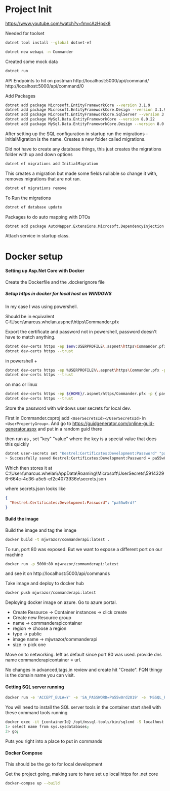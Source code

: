  # Project Init
 https://www.youtube.com/watch?v=fmvcAzHpsk8
 
 Needed for toolset
 ```bash
dotnet tool install --global dotnet-ef
 ```
 
 ```bash
dotnet new webapi -n Commander
 ```

Created some mock data
```bash
dotnet run
```
API Endpoints to hit on postman
http://localhost:5000/api/command/
http://localhost:5000/api/command/0

Add Packages
```bash
dotnet add package Microsoft.EntityFrameworkCore --version 3.1.9
dotnet add package Microsoft.EntityFrameworkCore.Design --version 3.1.9
dotnet add package Microsoft.EntityFrameworkCore.SqlServer --version 3.1.9
dotnet add package MySql.Data.EntityFrameworkCore --version 8.0.22
dotnet add package MySql.Data.EntityFrameworkCore.Design --version 8.0.19
```

After setting up the SQL configuration in startup
run the migrations - InitialMigration is the name. Creates
a new folder called migrations.

Did not have to create any database things, this just creates
the migrations folder with up and down options
```bash
dotnet ef migrations add InitialMigration
```
This creates a migration but made some fields nullable so change
it with, removes migrations that are not ran.
```bash
dotnet ef migrations remove
```
To Run the migrations
```bash
dotnet ef database update
```

Packages to do auto mapping with DTOs
```bash
dotnet add package AutoMapper.Extensions.Microsoft.DependencyInjection --version 8.1.0
```
Attach service in startup class.


# Docker setup
#### Setting up Asp.Net Core with Docker
Create the Dockerfile and the .dockerignore file

##### Setup https in docker for local host on WINDOWS
In my case I was using powershell.

Should be in equivalent C:\Users\marcus.whelan\.aspnet\https\Commander.pfx

Export the certificate and password not in powershell, password doesn't have to match anything.
```bash
dotnet dev-certs https -ep $env:USERPROFILE\.aspnet\https\Commander.pfx -p pa55w0rd!
dotnet dev-certs https --trust
```
in powershell +
```bash
dotnet dev-certs https -ep %USERPROFILE%\.aspnet\https\Commander.pfx -p { password here }
dotnet dev-certs https --trust
```
on mac or linux
```bash
dotnet dev-certs https -ep ${HOME}/.aspnet/https/Commander.pfx -p { password here }
dotnet dev-certs https --trust
```

Store the password with windows user secrets for local dev.

First in Commander.csproj add `<UserSecretsId></UserSecretsId>` in `<UserPropertyGroup>`.
And go to https://guidgenerator.com/online-guid-generator.aspx and put in a random guid there

then run as , set "key" "value" where the key is a special value that does this quickly
```bash
dotnet user-secrets set "Kestrel:Certificates:Development:Password" "pa55w0rd!"
> Successfully saved Kestrel:Certificates:Development:Password = pa55w0rd! to the secret store.
```
Which then stores it at C:\Users\marcus.whelan\AppData\Roaming\Microsoft\UserSecrets\59143296-664c-4c36-a5e5-ef2c4073936e\secrets.json

where secrets.json looks like
```json
{
  "Kestrel:Certificates:Development:Password": "pa55w0rd!"
}
```

#### Build the image

Build the image and tag the image
```bash
docker build -t mjwrazor/commanderapi:latest .
```
To run, port 80 was exposed. But we want to expose a different port on our machine
```bash
docker run -p 5000:80 mjwrazor/commanderapi:latest 
```
and see it on http://localhost:5000/api/commands

Take image and deploy to docker hub
```bash
docker push mjwrazor/commanderapi:latest
```
Deploying docker image on azure. Go to azure portal.

* Create Resource -> Container instances -> click create
* Create new Resource group
* name -> commanderapicontainer
* region -> choose a region
* type -> public
* image name -> mjwrazor/commanderapi
* size -> pick one

Move on to networking. left as default since port 80 was used. provide dns name
commanderapicontainer = url.

No changes in advanced,tags,in review and create hit "Create".
FQN thingy is the domain name you can visit.

#### Getting SQL server running
```bash
docker run -e 'ACCEPT_EULA=Y' -e 'SA_PASSWORD=Pa55w0rd2019' -e 'MSSQL_PID=Express' -p 1433:1433 -d mcr.microsoft.com/mssql/server:2017-latest-ubuntu
```
You will need to install the SQL server tools in the container
start shell with these command tools running
```bash
docker exec -it {containerId} /opt/mssql-tools/bin/sqlcmd -S localhost -U SA -P 'Pa$$w0rd2019'
1> select name from sys.sysdatabases;
2> go;
```
Puts you right into a place to put in commands 
 
#### Docker Compose
This should be the go to for local development

Get the project going, making sure to have set up local https for .net core
```bash
docker-compse up --build
```
